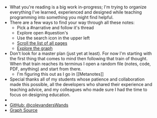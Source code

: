 - What you're reading is a big work in-progress; I'm trying to organize everything I've learned, experienced and designed while teaching programming into something you might find helpful.
- There are a few ways to find your way through all these notes:
	- Pick a #narrative and follow it's thread
	- Explore open #question's
	- Use the search icon in the upper left
	- [Scroll the list of all pages](https://evancole.be/#/all-pages)
	- [Explore the graph](https://evancole.be/#/graph)
- Don't look for a master plan (just yet at least). For now I'm starting with the first thing that comes to mind then following that train of thought. When that train reaches its terminus I open a random file (notes, code, PDF, anything) and start from there.
	- I'm figuring this out as I go in [[Metanotes]]
- Special thanks all of my students whose patience and collaboration made this possible, all the developers who shared their experience and teaching advice, and my colleagues who made sure I had the time to focus on designing education.
-
- [GitHub: @colevandersWands](https://github.com/colevandersWands)
- [Graph Source](https://github.com/colevandersWands/notes)